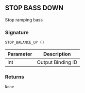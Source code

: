 ## STOP BASS DOWN

Stop ramping bass 


### Signature

`STOP_BALANCE_UP ()`


| Parameter | Description |
| --- | --- |
| int | Output Binding ID |


### Returns

`None`